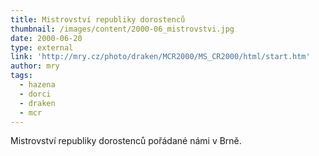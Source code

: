```yaml
---
title: Mistrovství republiky dorostenců
thumbnail: /images/content/2000-06_mistrovstvi.jpg
date: 2000-06-20
type: external
link: 'http://mry.cz/photo/draken/MCR2000/MS_CR2000/html/start.htm'
author: mry
tags:
  - hazena
  - dorci
  - draken
  - mcr
---
```

Mistrovství republiky dorostenců pořádané námi v Brně.
